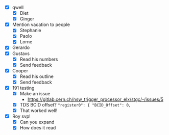 - [x] qwell
  - [x] Diet
  - [x] Ginger
- [x] Mention vacation to people
  - [x] Stephanie
  - [x] Paolo
  - [x] Lorne
- [x] Gerardo
- [x] Gustavs
  - [x] Read his numbers
  - [x] Send feedback
- [x] Cooper
  - [x] Read his outline
  - [x] Send feedback
- [x] 191 testing
  - [x] Make an issue
    - https://gitlab.cern.ch/nsw_trigger_processor_elx/stgc/-/issues/5
  - [x] TDS BCID offset? `"register0": { "BCID_Offset": 0,`
  - [x] That worked well!
- [x] Roy svp!
  - [x] Can you expand
  - [x] How does it read
